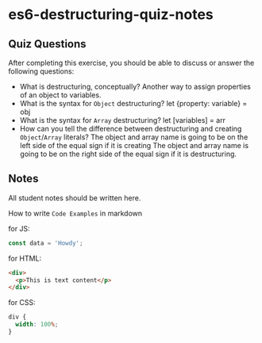 # es6-destructuring-quiz-notes

## Quiz Questions

After completing this exercise, you should be able to discuss or answer the following questions:

- What is destructuring, conceptually?
  Another way to assign properties of an object to variables.
- What is the syntax for `Object` destructuring?
  let {property: variable} = obj
- What is the syntax for `Array` destructuring?
  let [variables] = arr
- How can you tell the difference between destructuring and creating `Object`/`Array` literals?
  The object and array name is going to be on the left side of the equal sign if it is creating
  The object and array name is going to be on the right side of the equal sign if it is destructuring.

## Notes

All student notes should be written here.

How to write `Code Examples` in markdown

for JS:

```javascript
const data = 'Howdy';
```

for HTML:

```html
<div>
  <p>This is text content</p>
</div>
```

for CSS:

```css
div {
  width: 100%;
}
```

